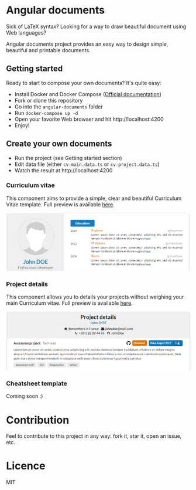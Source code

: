 # Angular documents

Sick of LaTeX syntax? Looking for a way to draw beautiful document using Web languages?

Angular documents project provides an easy way to design simple, beautiful and printable documents.

## Getting started

Ready to start to compose your own documents? It's quite easy:

* Install Docker and Docker Compose ([Official documentation](https://docs.docker.com/engine/install))
* Fork or clone this repository
* Go into the `angular-documents` folder
* Run `docker-compose up -d`
* Open your favorite Web browser and hit http://localhost:4200
* Enjoy!

## Create your own documents

* Run the project (see Getting started section)
* Edit data file (either `cv-main.data.ts` or `cv-project.data.ts`)
* Watch the result at http://localhost:4200

### Curriculum vitae

This component aims to provide a simple, clear and beautiful Curriculum Vitae template. Full preview is available [here](/examples/pdf/cv-main.pdf).

![cv-main](/examples/images/cv-main.png)

### Project details

This component allows you to details your projects without weighing your main Curriculum vitae. Full preview is available [here](/examples/pdf/cv-projects.pdf).

![cv-main](/examples/images/cv-projects.png)

### Cheatsheet template

Coming soon :)

# Contribution

Feel to contribute to this project in any way: fork it, star it, open an issue, etc.

# Licence

MIT
